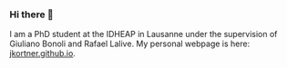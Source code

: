 ### Hi there 👋

I am a PhD student at the IDHEAP in Lausanne under the supervision of Giuliano Bonoli and Rafael Lalive. My personal webpage is here: [jkortner.github.io](https://jkortner.github.io).

<!--
**jkortner/jkortner** is a ✨ _special_ ✨ repository because its `README.md` (this file) appears on your GitHub profile.

Here are some ideas to get you started:

- 🔭 I’m currently working on ...
- 🌱 I’m currently learning ...
- 👯 I’m looking to collaborate on ...
- 🤔 I’m looking for help with ...
- 💬 Ask me about ...
- 📫 How to reach me: ...
- 😄 Pronouns: ...
- ⚡ Fun fact: ...
-->
